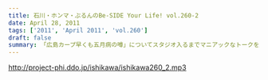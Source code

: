 ```yaml
---
title: 石川・ホンマ・ぶるんのBe-SIDE Your Life! vol.260-2
date: April 28, 2011
tags: ['2011', 'April 2011', 'vol.260']
draft: false
summary: 「広島カープ早くも五月病の噂」についてスタジオ入るまでマニアックなトークを展開。ぶるんさん・・・今年はまだ一回も観戦に行っていないそうです～～～NAMAE
---
```


http://project-phi.ddo.jp/ishikawa/ishikawa260_2.mp3